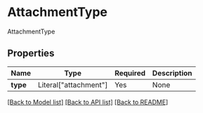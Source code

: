 # AttachmentType

AttachmentType

## Properties
| Name | Type | Required | Description |
| ------------ | ------------- | ------------- | ------------- |
**type** | Literal["attachment"] | Yes | None |


[[Back to Model list]](../../../README.md#models-v1-link) [[Back to API list]](../../../README.md#documentation-for-api-endpoints) [[Back to README]](../../../README.md)

